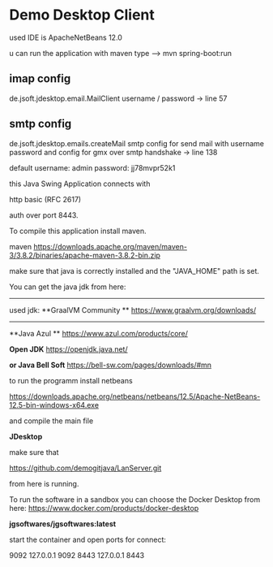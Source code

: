
Demo Desktop Client
============================================================

used IDE is ApacheNetBeans 12.0

u can run the application with maven type --> mvn spring-boot:run

imap config
-----------------------------------
de.jsoft.jdesktop.email.MailClient
username / password
-> line 57

smtp config
------------------------------------
de.jsoft.jdesktop.emails.createMail
smtp config for send mail with username password and config for gmx 
over smtp handshake
-> line 138


default username: admin
        password: jj78mvpr52k1



this Java Swing Application connects with 

http basic (RFC 2617) 

auth over port 8443.





To compile this application install maven.

maven
https://downloads.apache.org/maven/maven-3/3.8.2/binaries/apache-maven-3.8.2-bin.zip

make sure that java is correctly installed and the "JAVA_HOME" path is set.

You can get the java jdk from here:

----------------------------------------------

used jdk:
**GraalVM Community **
https://www.graalvm.org/downloads/

----------------------------------------------

**Java Azul **
https://www.azul.com/products/core/

**Open JDK**
https://openjdk.java.net/

**or Java Bell Soft**
https://bell-sw.com/pages/downloads/#mn



to run the programm install netbeans

https://downloads.apache.org/netbeans/netbeans/12.5/Apache-NetBeans-12.5-bin-windows-x64.exe

and compile the main file 

**JDesktop**



make sure that 

https://github.com/demogitjava/LanServer.git

from here is running.



To run the software in a sandbox you can choose the Docker Desktop from here:
https://www.docker.com/products/docker-desktop


**jgsoftwares/jgsoftwares:latest** 

start the container and open ports for connect:

9092 127.0.0.1 9092
8443 127.0.0.1 8443












